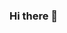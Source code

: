 ### Hi there 👋

<!--
**fegalp/fegalp** is a ✨ _special_ ✨ repository because its `README.md` (this file) appears on your GitHub profile.

- 🔭 I’m currently working on onledu, the next web platform that will revolutionize que online education in the world.
